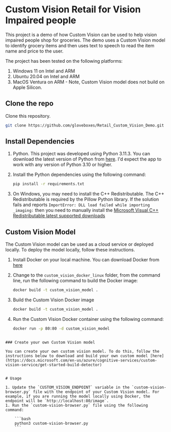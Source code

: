 # Custom Vision Retail for Vision Impaired people

This project is a demo of how Custom Vision can be used to help vision impaired people shop for groceries. The demo uses a Custom Vision model to identify grocery items and then uses text to speech to read the item name and price to the user.

The project has been tested on the following platforms:

1. Windows 11 on Intel and ARM
2. Ubuntu 20.04 on Intel and ARM
3. MacOS Ventura on ARM - Note, Custom Vision model does not build on Apple Silicon.

## Clone the repo

Clone this repository.

```bash
git clone https://github.com/gloveboxes/Retail_Custom_Vision_Demo.git
```

## Install Dependencies

1. Python. This project was developed using Python 3.11.3. You can download the latest version of Python from [here](https://www.python.org/downloads/). I'd expect the app to work with any version of Python 3.10 or higher.
1. Install the Python dependencies using the following command:

    ```bash
    pip install -r requirements.txt
    ```

2. On Windows, you may need to install the C++ Redistributable. The C++ Redistributable is required by the Pillow Python library. If the solution fails and reports `ImportError: DLL load failed while importing _imaging:` then you need to manually install the [Microsoft Visual C++ Redistributable latest supported downloads](https://learn.microsoft.com/en-US/cpp/windows/latest-supported-vc-redist)

## Custom Vision Model

The Custom Vision model can be used as a cloud service or deployed locally. To deploy the model locally, follow these instructions.

1. Install Docker on your local machine. You can download Docker from [here](https://www.docker.com/products/docker-desktop)
1. Change to the `custom_vision_docker_linux` folder, from the command line, run the following command to build the Docker image:

    ```bash
    docker build -t custom_vision_model .
    ```
2. Build the Custom Vision Docker image

    ```bash
    docker build -t custom_vision_model .
    ```
3. Run the Custom Vision Docker container using the following command:

    ```bash
    docker run -p 80:80 -d custom_vision_model
```

### Create your own Custom Vision model

You can create your own custom vision model. To do this, follow the instructions below to download and build your own custom model [here](https://docs.microsoft.com/en-us/azure/cognitive-services/custom-vision-service/get-started-build-detector)


# Usage

1. Update the `CUSTOM_VISION_ENDPOINT` variable in the `custom-vision-browser.py` file with the endpoint of your Custom Vision model. For example, if you are running the model locally using Docker, the endpoint will be `http://localhost:80/image`.
1. Run the `custom-vision-browser.py` file using the following command:

    ```bash
    python3 custom-vision-browser.py
    ```

